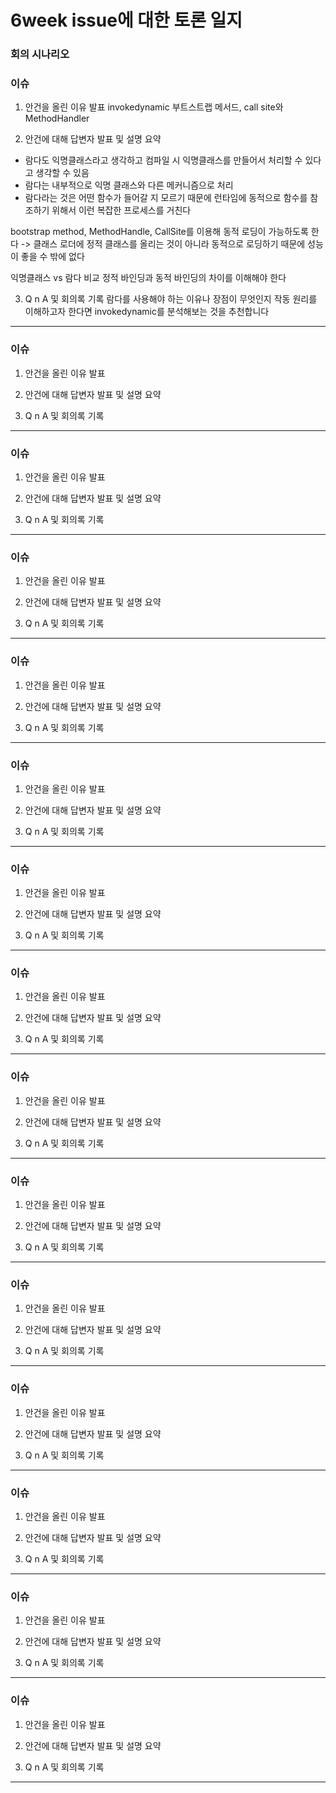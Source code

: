 # 6week issue에 대한 토론 일지

### 회의 시나리오
### 이슈
1. 안건을 올린 이유 발표
invokedynamic 부트스트랩 메서드, call site와 MethodHandler

2. 안건에 대해 답변자 발표 및 설명 요약
- 람다도 익명클래스라고 생각하고 컴파일 시 익명클래스를 만들어서 처리할 수 있다고 생각할 수 있음
- 람다는 내부적으로 익명 클래스와 다른 메커니즘으로 처리
- 람다라는 것은 어떤 함수가 들어갈 지 모르기 때문에 런타임에 동적으로 함수를 참조하기 위해서 이런 복잡한 프로세스를 거친다

bootstrap method, MethodHandle, CallSite를 이용해 동적 로딩이 가능하도록 한다
-> 클래스 로더에 정적 클래스를 올리는 것이 아니라 동적으로 로딩하기 때문에 성능이 좋을 수 밖에 없다

익명클래스 vs 람다 비교
정적 바인딩과 동적 바인딩의 차이를 이해해야 한다

3. Q n A 및 회의록 기록
람다를 사용해야 하는 이유나 장점이 무엇인지 작동 원리를 이해하고자 한다면
invokedynamic를 분석해보는 것을 추천합니다

---

### 이슈
1. 안건을 올린 이유 발표

2. 안건에 대해 답변자 발표 및 설명 요약

3. Q n A 및 회의록 기록
---


### 이슈
1. 안건을 올린 이유 발표

2. 안건에 대해 답변자 발표 및 설명 요약

3. Q n A 및 회의록 기록
---


### 이슈
1. 안건을 올린 이유 발표

2. 안건에 대해 답변자 발표 및 설명 요약

3. Q n A 및 회의록 기록
---


### 이슈
1. 안건을 올린 이유 발표

2. 안건에 대해 답변자 발표 및 설명 요약

3. Q n A 및 회의록 기록
---


### 이슈
1. 안건을 올린 이유 발표

2. 안건에 대해 답변자 발표 및 설명 요약

3. Q n A 및 회의록 기록
---


### 이슈
1. 안건을 올린 이유 발표

2. 안건에 대해 답변자 발표 및 설명 요약

3. Q n A 및 회의록 기록
---


### 이슈
1. 안건을 올린 이유 발표

2. 안건에 대해 답변자 발표 및 설명 요약

3. Q n A 및 회의록 기록
---


### 이슈
1. 안건을 올린 이유 발표

2. 안건에 대해 답변자 발표 및 설명 요약

3. Q n A 및 회의록 기록
---


### 이슈
1. 안건을 올린 이유 발표

2. 안건에 대해 답변자 발표 및 설명 요약

3. Q n A 및 회의록 기록
---


### 이슈
1. 안건을 올린 이유 발표

2. 안건에 대해 답변자 발표 및 설명 요약

3. Q n A 및 회의록 기록
---


### 이슈
1. 안건을 올린 이유 발표

2. 안건에 대해 답변자 발표 및 설명 요약

3. Q n A 및 회의록 기록
---


### 이슈
1. 안건을 올린 이유 발표

2. 안건에 대해 답변자 발표 및 설명 요약

3. Q n A 및 회의록 기록
---


### 이슈
1. 안건을 올린 이유 발표

2. 안건에 대해 답변자 발표 및 설명 요약

3. Q n A 및 회의록 기록
---


### 이슈
1. 안건을 올린 이유 발표

2. 안건에 대해 답변자 발표 및 설명 요약

3. Q n A 및 회의록 기록
---











